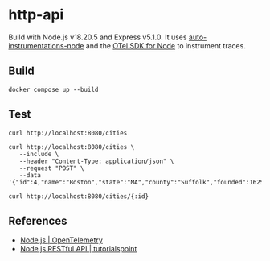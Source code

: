 # http-api

Build with Node.js v18.20.5 and Express v5.1.0. It uses
 [auto-instrumentations-node](https://www.npmjs.com/package/@opentelemetry/auto-instrumentations-node)
 and the [OTel SDK for Node](https://opentelemetry.io/docs/languages/js/getting-started/nodejs/)
 to instrument traces.

## Build

```plaintext
docker compose up --build
```

## Test

```plaintext
curl http://localhost:8080/cities

curl http://localhost:8080/cities \
   --include \
   --header "Content-Type: application/json" \
   --request "POST" \
   --data '{"id":4,"name":"Boston","state":"MA","county":"Suffolk","founded":1625,"population":675647}'

curl http://localhost:8080/cities/{:id}
```

## References

- [Node.js | OpenTelemetry](https://opentelemetry.io/docs/languages/js/getting-started/nodejs/)
- [Node.js RESTful API | tutorialspoint](https://www.tutorialspoint.com/nodejs/nodejs_restful_api.htm)
